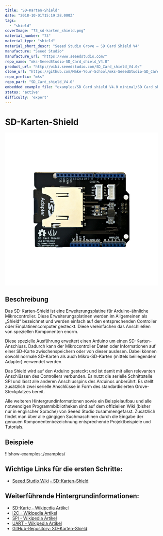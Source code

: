```yaml
---
title: 'SD-Karten-Shield'
date: "2018-10-01T15:19:28.000Z"
tags: 
  - "shield"
coverImage: "73_sd-karten_shield.png"
material_number: "73"
material_type: "shield"
material_short_descr: "Seeed Studio Grove – SD Card Shield V4"
manufacture: "Seeed Studio"
manufacture_url: "https://www.seeedstudio.com/"
repo_name: "mks-SeeedStudio-SD_Card_shield_V4.0"
product_url: "http://wiki.seeedstudio.com/SD_Card_shield_V4.0/"
clone_url: "https://github.com/Make-Your-School/mks-SeeedStudio-SD_Card_shield_V4.0.git"
repo_prefix: "mks"
repo_part: "SD_Card_shield_V4.0"
embedded_example_file: "examples/SD_Card_shield_V4.0_minimal/SD_Card_shield_V4.0_minimal.ino"
status: 'active'
difficulty: 'expert'
---
```



# SD-Karten-Shield

![SD-Karten-Shield](./73_sd-karten_shield.png)

## Beschreibung
Das SD-Karten-Shield ist eine Erweiterungsplatine für Arduino-ähnliche Mikrocontroller. Diese Erweiterungsplatinen werden im Allgemeinen als „Shield“ bezeichnet und werden einfach auf den entsprechenden Controller oder Einplatinencomputer gesteckt. Diese vereinfachen das Anschließen von speziellen Komponenten enorm.

Diese spezielle Ausführung erweitert einen Arduino um einen SD-Karten-Anschluss. Dadurch kann der Mikrocontroller Daten oder Informationen auf einer SD-Karte zwischenspeichern oder von dieser auslesen. Dabei können sowohl normale SD-Karten als auch Mikro-SD-Karten (mittels beiliegendem Adapter) verwendet werden.

Das Shield wird auf den Arduino gesteckt und ist damit mit allen relevanten Anschlüssen des Controllers verbunden. Es nutzt die serielle Schnittstelle SPI und lässt alle anderen Anschlusspins des Arduinos unberührt. Es stellt zusätzlich zwei serielle Anschlüsse in Form des standardisierten Grove-Steckplatzes bereit.

Alle weiteren Hintergrundinformationen sowie ein Beispielaufbau und alle notwendigen Programmbibliotheken sind auf dem offiziellen Wiki (bisher nur in englischer Sprache) von Seeed Studio zusammengefasst. Zusätzlich findet man über alle gängigen Suchmaschinen durch die Eingabe der genauen Komponentenbezeichnung entsprechende Projektbeispiele und Tutorials.




## Beispiele

!!!show-examples:./examples/



<!-- infolist -->



## Wichtige Links für die ersten Schritte:

- [Seeed Studio Wiki](http://wiki.seeedstudio.com/SD_Card_shield_V4.0/) [- SD-Karten-Shield](http://wiki.seeedstudio.com/SD_Card_shield_V4.0/)

## Weiterführende Hintergrundinformationen:

- [SD-Karte - Wikipedia Artikel](https://de.wikipedia.org/wiki/SD-Karte)
- [I2C - Wikipedia Artikel](https://de.wikipedia.org/wiki/I%C2%B2C)
- [SPI - Wikipedia Artikel](https://de.wikipedia.org/wiki/Serial_Peripheral_Interface)
- [UART - Wikipedia Artikel](https://de.wikipedia.org/wiki/Universal_Asynchronous_Receiver_Transmitter)
- [GitHub-Repository: SD-Karten-Shield](https://github.com/MakeYourSchool/73-SD-Karten-Shield)

